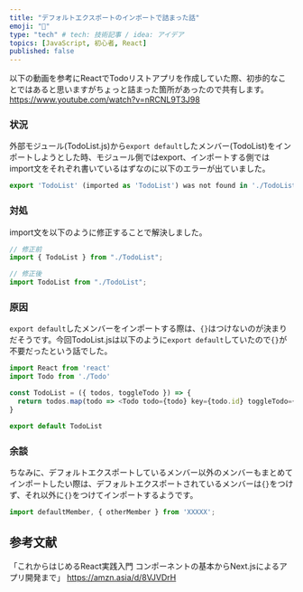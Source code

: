 ```yaml
---
title: "デフォルトエクスポートのインポートで詰まった話"
emoji: "🚢"
type: "tech" # tech: 技術記事 / idea: アイデア
topics: [JavaScript, 初心者, React]
published: false
---
```

以下の動画を参考にReactでTodoリストアプリを作成していた際、初歩的なことではあると思いますがちょっと詰まった箇所があったので共有します。
https://www.youtube.com/watch?v=nRCNL9T3J98

### 状況
外部モジュール(TodoList.js)から`export default`したメンバー(TodoList)をインポートしようとした時、モジュール側ではexport、インポートする側ではimport文をそれぞれ書いているはずなのに以下のエラーが出ていました。
```js
export 'TodoList' (imported as 'TodoList') was not found in './TodoList' (possible exports: default)
```

### 対処
import文を以下のように修正することで解決しました。
```jsx
// 修正前
import { TodoList } from "./TodoList";

// 修正後
import TodoList from "./TodoList";
```

### 原因
`export default`したメンバーをインポートする際は、`{}`はつけないのが決まりだそうです。今回TodoList.jsは以下のように`export default`していたので`{}`が不要だったという話でした。
```jsx:TodoList.js
import React from 'react'
import Todo from './Todo'

const TodoList = ({ todos, toggleTodo }) => {
  return todos.map(todo => <Todo todo={todo} key={todo.id} toggleTodo={toggleTodo} />);
}

export default TodoList
```

### 余談
ちなみに、デフォルトエクスポートしているメンバー以外のメンバーもまとめてインポートしたい際は、デフォルトエクスポートされているメンバーは`{}`をつけず、それ以外に`{}`をつけてインポートするようです。
```js
import defaultMember, { otherMember } from 'XXXXX';
```

## 参考文献
「これからはじめるReact実践入門 コンポーネントの基本からNext.jsによるアプリ開発まで」
https://amzn.asia/d/8VJVDrH
